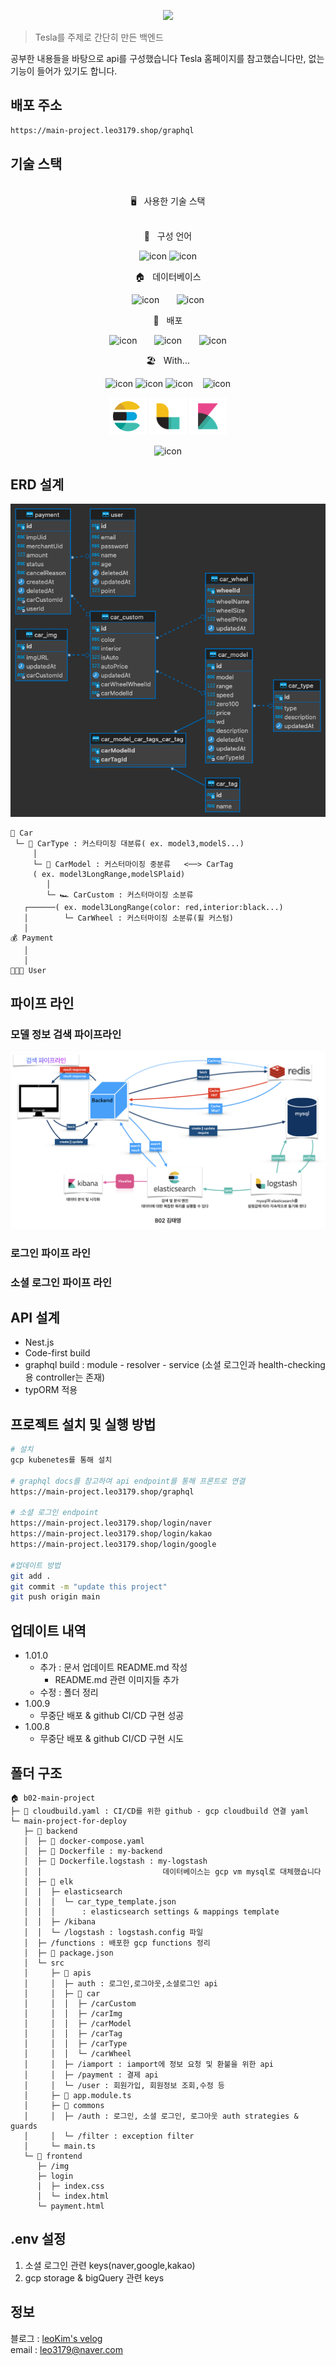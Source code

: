 <p align="center">
<img src="https://capsule-render.vercel.app/api?&type=waving&color=timeAuto&height=180&section=header&text=Main Project%20Tesla&fontSize=50&animation=fadeIn&fontAlignY=45" />
  </p>

> Tesla를 주제로 간단히 만든 백엔드

공부한 내용들을 바탕으로 api를 구성했습니다
Tesla 홈페이지를 참고했습니다만,
없는 기능이 들어가 있기도 합니다.
<br>


## 배포 주소

```sh
https://main-project.leo3179.shop/graphql
```

## 기술 스택

<br>
<div align='center'> 🖥&nbsp&nbsp&nbsp사용한 기술 스택</div>
<br>
<p align="center">
📑&nbsp&nbsp&nbsp구성 언어
  </p>
<p align="center">
<img alt= "icon" wide="80" height="80" src ="https://techstack-generator.vercel.app/js-icon.svg">
<img alt= "icon" wide="80" height="80" src ="https://techstack-generator.vercel.app/ts-icon.svg">
  </p>
 <p align="center">
🏠&nbsp&nbsp&nbsp데이터베이스
  </p>
<p align="center">
<img alt= "icon" wide="65" height="65" src ="https://techstack-generator.vercel.app/mysql-icon.svg">
&nbsp
&nbsp
&nbsp
<img alt= "icon" wide="60" height="60" src ="https://cdn4.iconfinder.com/data/icons/redis-2/1451/Untitled-2-512.png">

  </p>
   <p align="center">
🚀&nbsp&nbsp&nbsp배포
  </p>
<p align="center">
<img alt= "icon" wide="60" height="60" src ="https://techstack-generator.vercel.app/kubernetes-icon.svg">
&nbsp
&nbsp
&nbsp
<img alt= "icon" wide="60" height="60" src="https://lirp.cdn-website.com/aa0ef369/dms3rep/multi/opt/google-cloud-icon-570w.png">
&nbsp
&nbsp
&nbsp
<img alt= "icon" wide="60" height="60" src="https://techstack-generator.vercel.app/aws-icon.svg">
  </p>
    </p>
       <p align="center">
🏖&nbsp&nbsp&nbspWith...
  </p>
<p align="center">
<img alt= "icon" wide="65" height="65" src ="https://techstack-generator.vercel.app/restapi-icon.svg">
<img alt= "icon" wide="65" height="65" src ="https://techstack-generator.vercel.app/graphql-icon.svg">
<img alt= "icon" wide="65" height="65" src ="https://techstack-generator.vercel.app/docker-icon.svg">
  &nbsp&nbsp
<img alt= "icon" wide="60" height="60" src ="https://symbols.getvecta.com/stencil_89/37_nestjs-icon.a67daec196.svg">
  </p>
  <p align="center">
<img alt= "icon" wide="60" height="60" src ="./readme-imgs/elasticsearch.png">
<img alt= "icon" wide="60" height="60" src ="./readme-imgs/logstash.png">
<img alt= "icon" wide="60" height="60" src ="./readme-imgs/kibana.png">
  </p>
  <p align="center">
  <img alt= "icon" wide="60" height="60" src ="https://nesoy.github.io/assets/posts/20170413/1.PNG">
  </p>

## ERD 설계

![](/readme-imgs/main-project-erd.png)

```
🚛 Car
 └─ 🚙 CarType : 커스타미징 대분류( ex. model3,modelS...)
     │
     └─ 🚗 CarModel : 커스터마이징 중분류   <──> CarTag
     ( ex. model3LongRange,modelSPlaid)
        │
        └─ 🏎 CarCustom : 커스터마이징 소분류
   ┌──────( ex. model3LongRange(color: red,interior:black...)
   │        └─ CarWheel : 커스터마이징 소분류(휠 커스텀)
   │
💰 Payment
   │
   │
👩🏻‍💻 User
```

## 파이프 라인

### 모델 정보 검색 파이프라인

![](/readme-imgs/검색%20파이프라인.001.jpeg)

### 로그인 파이프 라인

### 소셜 로그인 파이프 라인

## API 설계

- Nest.js
- Code-first build
- graphql build : module - resolver - service (소셜 로그인과 health-checking용 controller는 존재)
- typORM 적용

## 프로젝트 설치 및 실행 방법

```sh
# 설치
gcp kubenetes를 통해 설치

# graphql docs를 참고하여 api endpoint를 통해 프론트로 연결
https://main-project.leo3179.shop/graphql

# 소셜 로그인 endpoint
https://main-project.leo3179.shop/login/naver
https://main-project.leo3179.shop/login/kakao
https://main-project.leo3179.shop/login/google

#업데이트 방법
git add .
git commit -m "update this project"
git push origin main

```

## 업데이트 내역

- 1.01.0
  - 추가 : 문서 업데이트 README.md 작성
    - README.md 관련 이미지들 추가
  - 수정 : 폴더 정리
- 1.00.9
  - 무중단 배포 & github CI/CD 구현 성공
- 1.00.8
  - 무중단 배포 & github CI/CD 구현 시도

## 폴더 구조

```
🏠 b02-main-project
├─ 🐳 cloudbuild.yaml : CI/CD를 위한 github - gcp cloudbuild 연결 yaml
└─ main-project-for-deploy
   ├─ 🚀 backend
   │  ├─ 🐳 docker-compose.yaml
   │  ├─ 🐳 Dockerfile : my-backend
   │  ├─ 🐳 Dockerfile.logstash : my-logstash
   │  │                           데이터베이스는 gcp vm mysql로 대체했습니다
   │  ├─ 🍦 elk
   │  │  ├─ elasticsearch
   │  │  │  └─ car_type_template.json
   │  │  │      : elasticsearch settings & mappings template
   │  │  ├─ /kibana
   │  │  └─ /logstash : logstash.config 파일
   │  ├─ /functions : 배포한 gcp functions 정리
   │  ├─ 🎒 package.json
   │  └─ src
   │     ├─ 🍇 apis
   │     │  ├─ auth : 로그인,로그아웃,소셜로그인 api
   │     │  ├─ 🚗 car
   │     │  │  ├─ /carCustom
   │     │  │  ├─ /carImg
   │     │  │  ├─ /carModel
   │     │  │  ├─ /carTag
   │     │  │  ├─ /carType
   │     │  │  └─ /carWheel
   │     │  ├─ /iamport : iamport에 정보 요청 및 환불을 위한 api
   │     │  ├─ /payment : 결제 api
   │     │  └─ /user : 회원가입, 회원정보 조회,수정 등
   │     ├─ 👑 app.module.ts
   │     ├─ 📄 commons
   │     │  ├─ /auth : 로그인, 소셜 로그인, 로그아웃 auth strategies & guards
   │     │  └─ /filter : exception filter
   │     └─ main.ts
   └─ 🚀 frontend
      ├─ /img
      ├─ login
      │  ├─ index.css
      │  └─ index.html
      └─ payment.html

```

## .env 설정

1. 소셜 로그인 관련 keys(naver,google,kakao)
2. gcp storage & bigQuery 관련 keys

## 정보

블로그 : [leoKim's velog](https://story0tae.tistory.com/)
<br>
email : leo3179@naver.com

<!-- Markdown link & img dfn's -->
